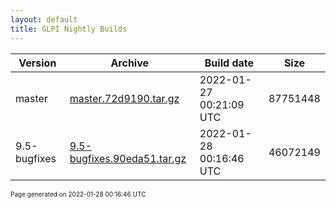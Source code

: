 ```yaml
---
layout: default
title: GLPI Nightly Builds
---
```


Version|Archive|Build date|Size
---|---|---|---
master|[master.72d9190.tar.gz](master.72d9190.tar.gz)|2022-01-27 00:21:09 UTC|87751448
9.5-bugfixes|[9.5-bugfixes.90eda51.tar.gz](9.5-bugfixes.90eda51.tar.gz)|2022-01-28 00:16:46 UTC|46072149

<font size="1">Page generated on 2022-01-28 00:16:46 UTC</font>

